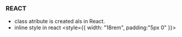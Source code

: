 ### REACT

- class atribute is created als <className>  in React.
- inline style in react <style={{ width: "18rem", padding:"5px 0" }}>   